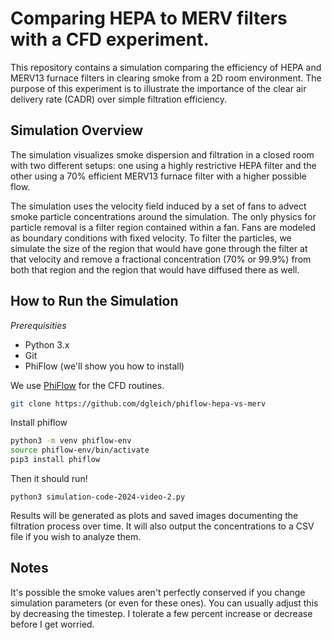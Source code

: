 # Comparing HEPA to MERV filters with a CFD experiment.
This repository contains a simulation comparing the efficiency of HEPA and MERV13 furnace filters in clearing smoke from a 2D room environment. The purpose of this experiment is to illustrate the importance of the clear air delivery rate (CADR) over simple filtration efficiency.

## Simulation Overview

The simulation visualizes smoke dispersion and filtration in a closed room with two different setups: one using a highly restrictive HEPA filter and the other using a 70% efficient MERV13 furnace filter with a higher possible flow. 

The simulation uses the velocity field induced by a set of fans to advect smoke particle concentrations around the simulation. The only physics for particle removal is a filter region contained within a fan. Fans are modeled as boundary conditions with fixed velocity. To filter the particles, we simulate the size of the region that would have gone through the filter at that velocity and remove a fractional concentration (70% or 99.9%) from both that region and the region that would have diffused there as well. 

## How to Run the Simulation

*Prerequisities*
- Python 3.x
- Git
- PhiFlow (we'll show you how to install)

We use [PhiFlow](https://github.com/tum-pbs/PhiFlow) for the CFD routines. 

```bash
git clone https://github.com/dgleich/phiflow-hepa-vs-merv
```

Install phiflow

```bash 
python3 -m venv phiflow-env
source phiflow-env/bin/activate
pip3 install phiflow
```

Then it should run!

```
python3 simulation-code-2024-video-2.py
```

Results will be generated as plots and saved images documenting the filtration process over time. It will also output the concentrations to a CSV file if you wish to analyze them. 

## Notes 
It's possible the smoke values aren't perfectly conserved if you change simulation parameters (or even for these ones). You can usually adjust this by decreasing the timestep. I tolerate a few percent increase or decrease before I get worried. 

